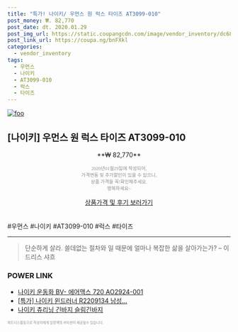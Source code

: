 ```yaml
--- 
title: "특가! 나이키/ 우먼스 원 럭스 타이즈 AT3099-010" 
post_money: ₩. 82,770 
post_date: dt. 2020.01.29 
post_img_url: https://static.coupangcdn.com/image/vendor_inventory/dc68/bc5fc2f17dab85d6702b6b853ab12ab8b247b6258faea91a49412a7e2111.jpg 
post_link_url: https://coupa.ng/bnFXkl 
categories: 
  - vendor_inventory 
tags: 
  - 우먼스 
  - 나이키 
  - AT3099-010 
  - 럭스 
  - 타이즈 
--- 
```

[![foo](https://static.coupangcdn.com/image/vendor_inventory/dc68/bc5fc2f17dab85d6702b6b853ab12ab8b247b6258faea91a49412a7e2111.jpg)](https://coupa.ng/bnFXkl) 

## [나이키] 우먼스 원 럭스 타이즈 AT3099-010 
<p style="text-align: center;">**₩ 82,770**</p> 
<p style="text-align: center;"><span style="color: #898c8f; font-family: Georgia,Times,serif; font-size: 0.75em;">2020년01월29일에 작성되어, <br>가격변동 및 추가할인이 있을 수 있으니,<br> 상품 가격을 꼭!확인해주세요.<br>행복하세요~</span> 
</p>	 
<div markdown="0" style="text-align: center;"><a href="https://coupa.ng/bnFXkl" class="btn btn--success">상품가격 및 후기 보러가기</a></div> 
<br><br> 
  #우먼스 #나이키 #AT3099-010 #럭스 #타이즈 
<hr> 

> 단순하게 살라. 쓸데없는 절차와 일 때문에 얼마나 복잡한 삶을 살아가는가? – 이드리스 샤흐 


### POWER LINK

* <a href="https://blog.naver.com/fasyy4321/221786834110" target="_blank">나이키 운동화 BV- 에어맥스 720 AO2924-001</a>
* <a href="https://blog.naver.com/an0733/221788053989" target="_blank">[특가] 나이키 윈드러너 R2209134 남성...</a>
* <a href="https://blog.naver.com/fasyy4321/221785910952" target="_blank">나이키 츄리닝 긴바지 슬림긴바지</a>

<span style="color: #898c8f; font-family: Georgia,Times,serif; font-size: 0.55em;">파트너스활동으로 작성자에게 일정액의 커미션이 제공될수 있습니다.</span> 
